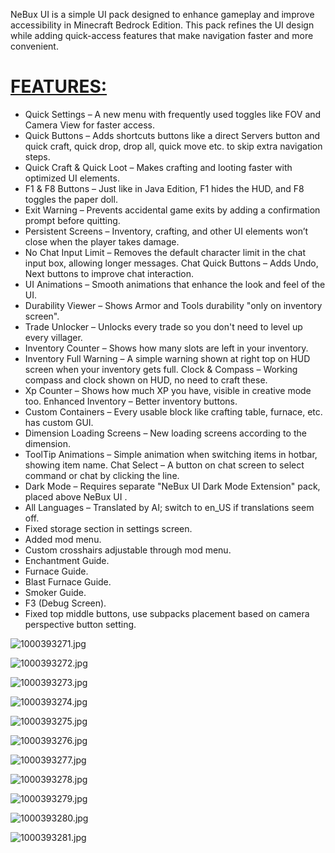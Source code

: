 NeBux UI is a simple UI pack designed to enhance gameplay and improve accessibility in Minecraft Bedrock Edition. This pack refines the UI design while adding quick-access features that make navigation faster and more convenient.

# <u>FEATURES:</u>
- Quick Settings – A new menu with frequently used toggles like FOV and Camera View for faster access.
- Quick Buttons – Adds shortcuts buttons like a direct Servers button and quick craft, quick drop, drop all, quick move etc. to skip extra navigation steps.
- Quick Craft & Quick Loot – Makes crafting and looting faster with optimized UI elements.
- F1 & F8 Buttons – Just like in Java Edition, F1 hides the HUD, and F8 toggles the paper doll.
- Exit Warning – Prevents accidental game exits by adding a confirmation prompt before quitting.
- Persistent Screens – Inventory, crafting, and other UI elements won’t close when the player takes damage.
- No Chat Input Limit – Removes the default character limit in the chat input box, allowing longer messages.
Chat Quick Buttons – Adds Undo, Next buttons to improve chat interaction.
- UI Animations – Smooth animations that enhance the look and feel of the UI.
- Durability Viewer – Shows Armor and Tools durability "only on inventory screen".
- Trade Unlocker – Unlocks every trade so you don't need to level up every villager.
- Inventory Counter – Shows how many slots are left in your inventory.
- Inventory Full Warning – A simple warning shown at right top on HUD screen when your inventory gets full.
Clock & Compass – Working compass and clock shown on HUD, no need to craft these.
- Xp Counter – Shows how much XP you have, visible in creative mode too.
Enhanced Inventory – Better inventory buttons.
- Custom Containers – Every usable block like crafting table, furnace, etc. has custom GUI.
- Dimension Loading Screens – New loading screens according to the dimension.
- ToolTip Animations – Simple animation when switching items in hotbar, showing item name.
Chat Select – A button on chat screen to select command or chat by clicking the line.
- Dark Mode – Requires separate "NeBux UI Dark Mode Extension" pack, placed above NeBux UI .
- All Languages – Translated by AI; switch to en_US if translations seem off.
- Fixed storage section in settings screen.
- Added mod menu.
- Custom crosshairs adjustable through mod menu.
- Enchantment Guide.
- Furnace Guide.
- Blast Furnace Guide.
- Smoker Guide.
- F3 (Debug Screen).
- Fixed top middle buttons, use subpacks placement based on camera perspective button setting.


![1000393271.jpg](https://i.ibb.co/tpg3jtdy/1000393271.jpg)

![1000393272.jpg](https://i.ibb.co/84Gc2q8z/1000393272.jpg)

![1000393273.jpg](https://i.ibb.co/39TWQjJ3/1000393273.jpg)

![1000393274.jpg](https://i.ibb.co/GQSc6C3N/1000393274.jpg)

![1000393275.jpg](https://i.ibb.co/9mxDym3z/1000393275.jpg)

![1000393276.jpg](https://i.ibb.co/LdMB66RD/1000393276.jpg)

![1000393277.jpg](https://i.ibb.co/M5Q2dWKd/1000393277.jpg)

![1000393278.jpg](https://i.ibb.co/FkwxqqSj/1000393278.jpg)

![1000393279.jpg](https://i.ibb.co/FqwGh9TM/1000393279.jpg)

![1000393280.jpg](https://i.ibb.co/VWZPL3W3/1000393280.jpg)

![1000393281.jpg](https://i.ibb.co/nNZfb5sW/1000393281.jpg)

